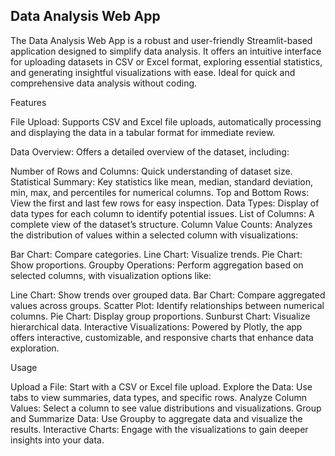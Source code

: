 ## Data Analysis Web App

The Data Analysis Web App is a robust and user-friendly Streamlit-based application designed to simplify data analysis. It offers an intuitive interface for uploading datasets in CSV or Excel format, exploring essential statistics, and generating insightful visualizations with ease. Ideal for quick and comprehensive data analysis without coding.

Features

File Upload: Supports CSV and Excel file uploads, automatically processing and displaying the data in a tabular format for immediate review.

Data Overview: Offers a detailed overview of the dataset, including:

Number of Rows and Columns: Quick understanding of dataset size.
Statistical Summary: Key statistics like mean, median, standard deviation, min, max, and percentiles for numerical columns.
Top and Bottom Rows: View the first and last few rows for easy inspection.
Data Types: Display of data types for each column to identify potential issues.
List of Columns: A complete view of the dataset’s structure.
Column Value Counts: Analyzes the distribution of values within a selected column with visualizations:

Bar Chart: Compare categories.
Line Chart: Visualize trends.
Pie Chart: Show proportions.
Groupby Operations: Perform aggregation based on selected columns, with visualization options like:

Line Chart: Show trends over grouped data.
Bar Chart: Compare aggregated values across groups.
Scatter Plot: Identify relationships between numerical columns.
Pie Chart: Display group proportions.
Sunburst Chart: Visualize hierarchical data.
Interactive Visualizations: Powered by Plotly, the app offers interactive, customizable, and responsive charts that enhance data exploration.

Usage

Upload a File: Start with a CSV or Excel file upload.
Explore the Data: Use tabs to view summaries, data types, and specific rows.
Analyze Column Values: Select a column to see value distributions and visualizations.
Group and Summarize Data: Use Groupby to aggregate data and visualize the results.
Interactive Charts: Engage with the visualizations to gain deeper insights into your data.
